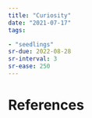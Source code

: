 ```yaml
---
title: "Curiosity"
date: "2021-07-17"
tags:

- "seedlings"
sr-due: 2022-08-28
sr-interval: 3
sr-ease: 250
---
```




# References

